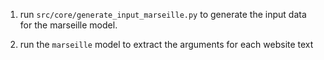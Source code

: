 1. run ``src/core/generate_input_marseille.py`` to generate the input data for the marseille model.

2. run the ``marseille`` model to extract the arguments for each website text